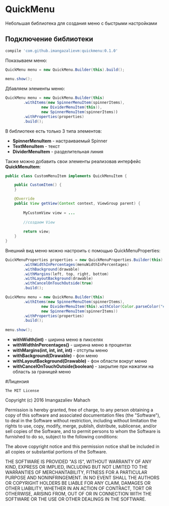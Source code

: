 # QuickMenu
Небольшая библиотека для создания меню с быстрыми настройками

## Подключение библиотеки

```gradle
compile 'com.github.imangazalievm:quickmenu:0.1.0'
```

Показываем меню:

```java
QuickMenu menu = new QuickMenu.Builder(this).build();
                
menu.show();
```

Дбавляем элементы меню:

```java
QuickMenu menu = new QuickMenu.Builder(this)
        .withItems(new SpinnerMenuItem(spinnerItems),
                new DividerMenuItem(this)),
                new SpinnerMenuItem(spinnerItems))
        .withProperties(properties)
        .build();
```

В библиотеке есть только 3 типа элементов:

- **SpinnerMenuItem** - настраиваемый Spinner
- **TextMenuItem** - текст
- **DividerMenuItem** - разделительная линия

Также можно добавить свои элементы реализовав интерфейс <b>QuickMenuItem</b>:

```java
public class CustomMenuItem implements QuickMenuItem {

    public CustomItem() {
    }

    @Override
    public View getView(Context context, ViewGroup parent) {
        
        MyCustomView view = ...
        
        //создаем View
        
        return view;
    }
}
```

Внешний вид меню можно настроить с помощью QuickMenuProperties:

```java
QuickMenuProperties properties = new QuickMenuProperties.Builder(this)
        .withWidthInPercentages(menuWidthInPercentages)
        .withBackground(drawable)
        .withMargins(left, top, right, bottom)
        .withLayoutBackground(drawable)
        .withCancelOnTouchOutside(true)
        .build();

QuickMenu menu = new QuickMenu.Builder(this)
        .withItems(new SpinnerMenuItem(spinnerItems),
                new DividerMenuItem(this).withColor(Color.parseColor("#FFA19348")),
                new SpinnerMenuItem(spinnerItems))
        .withProperties(properties)
        .build();
        
menu.show();
```

- **withWidth(int)** - ширина меню в пикселях
- **withWidthInPercentages()** - ширина меню в процентах
- **withMargins(int, int, int, int)** - отступы меню
- **withBackground(Drawable)** - фон меню
- **withLayoutBackground(Drawable)** - фон области вокруг меню
- **withCancelOnTouchOutside(boolean)** - закрытие при нажатии на область за границей меню

#Лицензия

    The MIT License

Copyright (c) 2016 Imangazaliev Mahach

Permission is hereby granted, free of charge, to any person obtaining a copy of this software and associated documentation files (the "Software"), to deal in the Software without restriction, including without limitation the rights to use, copy, modify, merge, publish, distribute, sublicense, and/or sell copies of the Software, and to permit persons to whom the Software is furnished to do so, subject to the following conditions:

The above copyright notice and this permission notice shall be included in all copies or substantial portions of the Software.

THE SOFTWARE IS PROVIDED "AS IS", WITHOUT WARRANTY OF ANY KIND, EXPRESS OR IMPLIED, INCLUDING BUT NOT LIMITED TO THE WARRANTIES OF MERCHANTABILITY, FITNESS FOR A PARTICULAR PURPOSE AND NONINFRINGEMENT. IN NO EVENT SHALL THE AUTHORS OR COPYRIGHT HOLDERS BE LIABLE FOR ANY CLAIM, DAMAGES OR OTHER LIABILITY, WHETHER IN AN ACTION OF CONTRACT, TORT OR OTHERWISE, ARISING FROM, OUT OF OR IN CONNECTION WITH THE SOFTWARE OR THE USE OR OTHER DEALINGS IN THE SOFTWARE.
